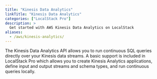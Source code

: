 ```yaml
---
title: "Kinesis Data Analytics"
linkTitle: "Kinesis Data Analytics"
categories: ["LocalStack Pro"]
description: >
  Get started with AWS Kinesis Data Analytics on LocalStack
aliases:
  - /aws/kinesis-analytics/
---
```


The Kinesis Data Analytics API allows you to run continuous SQL queries directly over your Kinesis data streams. A basic support is included in LocalStack Pro which allows you to create Kinesis Analytics applications, define input and output streams and schema types, and run continuous queries locally.
